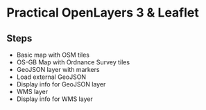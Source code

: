 # Practical OpenLayers 3 & Leaflet

## Steps

* Basic map with OSM tiles
* OS-GB Map with Ordnance Survey tiles
* GeoJSON layer with markers
* Load external GeoJSON
* Display info for GeoJSON layer
* WMS layer
* Display info for WMS layer
